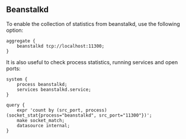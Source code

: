 ## Beanstalkd

To enable the collection of statistics from beanstalkd, use the following option:
```
aggregate {
    beanstalkd tcp://localhost:11300;
}
```

It is also useful to check process statistics, running services and open ports:
```
system {
    process beanstalkd;
    services beanstalkd.service;
}

query {
	expr 'count by (src_port, process) (socket_stat{process="beanstalkd", src_port="11300"})';
	make socket_match;
	datasource internal;
}
